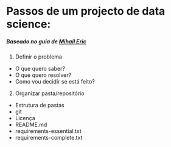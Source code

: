 # Passos de um projecto de data science:
##### Baseado no guia de [Mihail Eric](https://www.mihaileric.com/posts/setting-up-a-machine-learning-project/)

1. Definir o problema
 - O que quero saber?
 - O que quero resolver?
 - Como vou decidir se está feito?
2. Organizar pasta/repositório
 - Estrutura de pastas
 - git
 - Licença
 - README.md
 - requirements-essential.txt
 - requirements-complete.txt
